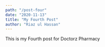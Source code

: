 ```yaml
---
path: "/post-four"
date: "2020-11-13"
title: "My Fourth Post"
author: "Riaz ul Hassan"
---
```


This is my Fourth post for Doctorz Pharmacy
